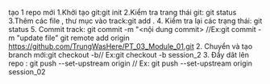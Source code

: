 tạo 1 repo mới
1.Khởi tạo git:git init
2.Kiểm tra trang thái git: git status
3.Thêm các file , thư mục vào track:git add .
4. Kiểm tra lại các trạng thái: git status 
5. Commit track: git commit -m "<nội dung commit> //Ex:git commit -m "update file"
    git remote add origin https://github.com/TrungWasHere/PT_03_Module_01.git
    2. Chuyển và tạo branch mới:git checkout -b<ten branch>// Ex:git checkout -b session_2
    3. Đẩy dât lên repo : git push --set-upstream origin <ten branch> // Ex: git push --set-upstream origin session_02